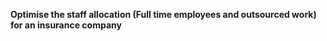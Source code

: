 **Optimise the staff allocation (Full time employees and outsourced work) for an insurance company**
